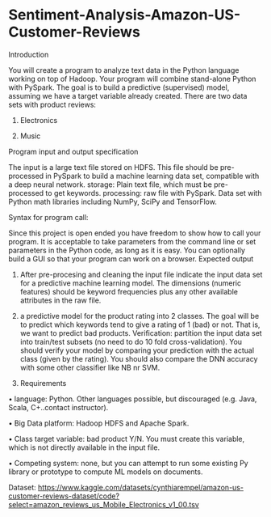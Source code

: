 # Sentiment-Analysis-Amazon-US-Customer-Reviews

Introduction

You will create a program to analyze text data in the Python language working on top of Hadoop. Your program
will combine stand-alone Python with PySpark. The goal is to build a predictive (supervised) model, assuming
we have a target variable already created.
There are two data sets with product reviews:

1. Electronics

2. Music

Program input and output specification

The input is a large text file stored on HDFS. This file should be pre-processed in PySpark to build a machine
learning data set, compatible with a deep neural network.
storage: Plain text file, which must be pre-processed to get keywords.
processing: raw file with PySpark. Data set with Python math libraries including NumPy, SciPy and TensorFlow.

Syntax for program call:

Since this project is open ended you have freedom to show how to call your program. It is acceptable to take
parameters from the command line or set parameters in the Python code, as long as it is easy. You can optionally
build a GUI so that your program can work on a browser.
Expected output

1. After pre-procesing and cleaning the input file indicate the input data set for a predictive machine learning model. The dimensions (numeric features) should be keyword frequencies plus any other available
attributes in the raw file.

2. a predictive model for the product rating into 2 classes. The goal will be to predict which keywords tend
to give a rating of 1 (bad) or not. That is, we want to predict bad products.
Verification: partition the input data set into train/test subsets (no need to do 10 fold cross-validation). You
should verify your model by comparing your prediction with the actual class (given by the rating). You should
also compare the DNN accuracy with some other classifier like NB nr SVM.

3. Requirements

• language: Python. Other languages possible, but discouraged (e.g. Java, Scala, C+..contact instructor).

• Big Data platform: Hadoop HDFS and Apache Spark.

• Class target variable: bad product Y/N. You must create this variable, which is not directly available in
the input file.

• Competing system: none, but you can attempt to run some existing Py library or prototype to compute
ML models on documents.

Dataset: https://www.kaggle.com/datasets/cynthiarempel/amazon-us-customer-reviews-dataset/code?select=amazon_reviews_us_Mobile_Electronics_v1_00.tsv
